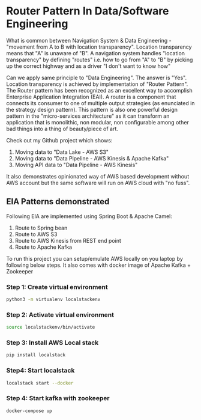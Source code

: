 # Router Pattern In Data/Software Engineering

What is common between Navigation System & Data Engineering - "movement from A to B with location transparency". Location transparency means that "A" is unaware of "B". A navigation system handles "location transparency" by defining "routes" i.e. how to go from "A" to "B" by picking up the correct highway and as a driver "I don't want to know how"

Can we apply same principle to "Data Engineering". The answer is  "Yes". Location transparency is achieved by implementation of "Router Pattern". The Router pattern has been recognized as an excellent way to accomplish Enterprise Application Integration (EAI). A router is a component  that connects its consumer  to one of multiple output strategies (as enunciated in the strategy design pattern). This pattern is also one powerful design pattern in the "micro-services architecture" as it can transform an application that is monolithic, non modular, non configurable among other bad things into a thing of beauty/piece of art. 

Check out my Github project which shows:
1. Moving data to "Data Lake - AWS S3"
2. Moving data to "Data Pipeline - AWS Kinesis & Apache Kafka"
3. Moving API data to "Data Pipeline - AWS Kinesis" 

It also demonstrates opinionated way of AWS based development without AWS account  but the same software will run on AWS cloud with "no fuss".

## EIA Patterns demonstrated

Following EIA are implemented using Spring Boot & Apache Camel:
1. Route to Spring bean
2. Route to AWS S3
3. Route to AWS Kinesis from REST end point
4. Route to Apache Kafka

To run this project you can setup/emulate AWS locally on you laptop by following below steps. It also comes with docker image of Apache Kafka + Zookeeper

### Step 1: Create virtual environment
```bash
python3 -m virtualenv localstackenv
```

### Step 2: Activate virtual environment
```bash
source localstackenv/bin/activate   
```

### Step 3: Install AWS Local stack
```bash
pip install localstack    
```
### Step4: Start localstack

```bash
localstack start --docker
```

### Step 4: Start kafka with zookeeper
```bash
docker-compose up
```
